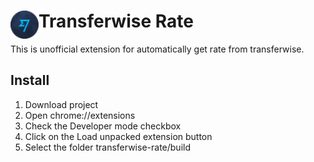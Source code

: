 # <img src="public/icons/icon_48.png" width="45" align="left"> Transferwise Rate

This is unofficial extension for automatically get rate from transferwise.

## Install
1. Download project
2. Open chrome://extensions
3. Check the Developer mode checkbox
4. Click on the Load unpacked extension button
5. Select the folder transferwise-rate/build

